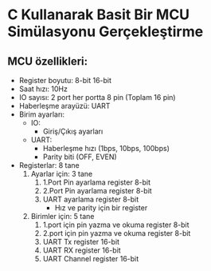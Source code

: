 # C Kullanarak Basit Bir MCU Simülasyonu Gerçekleştirme
## MCU özellikleri:
- Register boyutu: 8-bit 16-bit
- Saat hızı: 10Hz
- IO sayısı: 2 port her portta 8 pin (Toplam 16 pin)
- Haberleşme arayüzü: UART
- Birim ayarları:
  - IO:
    - Giriş/Çıkış ayarları
  - UART:
    - Haberleşme hızı (1bps, 10bps, 100bps) 
    - Parity biti (OFF, EVEN)
- Registerlar: 8 tane 
  1. Ayarlar için: 3 tane
     1. 1.Port Pin ayarlama register 8-bit
     2. 2.Port Pin ayarlama register 8-bit
     3. UART ayarlama register 8-bit
        - Hız ve parity için bir register
   2. Birimler için: 5 tane
      1. 1.port için pin yazma ve okuma register 8-bit
      2. 2.port için pin yazma ve okuma register 8-bit
      3. UART Tx register  16-bit
      4. UART RX register 16-bit
      5. UART Channel register 16-bit
